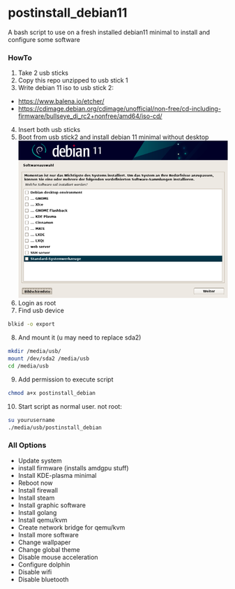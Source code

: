 # postinstall_debian11
A bash script to use on a fresh installed debian11 minimal to install and configure some software

### HowTo

 1. Take 2 usb sticks
 2. Copy this repo unzipped to usb stick 1
 3. Write debian 11 iso to usb stick 2:
 - https://www.balena.io/etcher/
 - https://cdimage.debian.org/cdimage/unofficial/non-free/cd-including-firmware/bullseye_di_rc2+nonfree/amd64/iso-cd/
 4. Insert both usb sticks
 5. Boot from usb stick2 and install debian 11 minimal without desktop
   ![](/img/minimal.png)
 6. Login as root
 7. Find usb device
```bash
blkid -o export
```
 8. And mount it (u may need to replace sda2)
```bash
mkdir /media/usb/
mount /dev/sda2 /media/usb 
cd /media/usb
```
 9. Add permission to execute script
    
```bash
chmod a+x postinstall_debian
```
 10. Start script as normal user. not root:
```bash
su yourusername
./media/usb/postinstall_debian
```

### All Options
 - Update system
 - install firmware (installs amdgpu stuff)
 - Install KDE-plasma minimal
 - Reboot now
 - Install firewall
 - Install steam
 - Install graphic software
 - Install golang
 - Install qemu/kvm
 - Create network bridge for qemu/kvm
 - Install more software
 - Change wallpaper
 - Change global theme
 - Disable mouse acceleration
 - Configure dolphin
 - Disable wifi
 - Disable bluetooth


